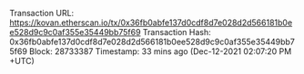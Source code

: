 Transaction URL: https://kovan.etherscan.io/tx/0x36fb0abfe137d0cdf8d7e028d2d566181b0ee528d9c9c0af355e35449bb75f69
Transaction Hash: 0x36fb0abfe137d0cdf8d7e028d2d566181b0ee528d9c9c0af355e35449bb75f69
Block: 28733387 
Timestamp: 33 mins ago (Dec-12-2021 02:07:20 PM +UTC)